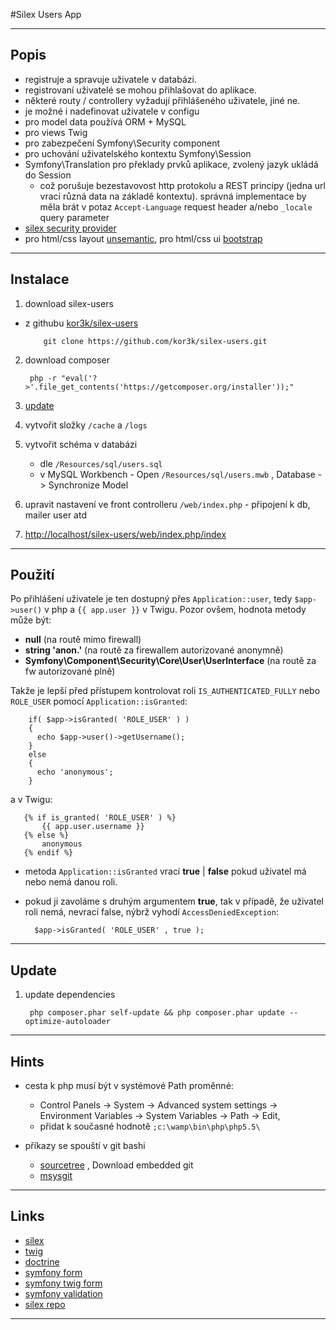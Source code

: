 #Silex Users App

-----------

## Popis
- registruje a spravuje uživatele v databázi. 
- registrovaní uživatelé se mohou přihlašovat do aplikace. 
- některé routy / controllery vyžadují přihlášeného uživatele, jiné ne.
- je možné i nadefinovat uživatele v configu
- pro model data používá ORM + MySQL
- pro views Twig
- pro zabezpečení Symfony\Security component
- pro uchování uživatelského kontextu Symfony\Session
- Symfony\Translation pro překlady prvků aplikace, zvolený jazyk ukládá do Session
    - což porušuje bezestavovost http protokolu a REST principy (jedna url vrací různá data na základě kontextu). správná implementace by měla brát v potaz `Accept-Language` request header a/nebo `_locale` query parameter
- [silex security provider](http://silex.sensiolabs.org/doc/providers/security.html)
- pro html/css layout [unsemantic](http://unsemantic.com/), pro html/css ui [bootstrap](http://getbootstrap.com/)

-----------

## Instalace

1. download silex-users

  - z githubu [kor3k/silex-users](https://github.com/kor3k/silex-users)

            git clone https://github.com/kor3k/silex-users.git

2. download composer

        php -r "eval('?>'.file_get_contents('https://getcomposer.org/installer'));"

3. [update](#update)

4. vytvořit složky `/cache` a `/logs`

5. vytvořit schéma v databázi
   -  dle `/Resources/sql/users.sql`
   -  v MySQL Workbench - Open `/Resources/sql/users.mwb` , Database -> Synchronize Model

6. upravit nastavení ve front controlleru `/web/index.php` - připojení k db, mailer user atd

7. [http://localhost/silex-users/web/index.php/index](http://localhost/silex-users/web/index.php/index)

-----------

## Použití

Po přihlášení uživatele je ten dostupný přes `Application::user`, tedy `$app->user()` v php a `{{ app.user }}` v Twigu. 
Pozor ovšem, hodnota metody může být: 
	
- **null** (na routě mimo firewall)
- **string 'anon.'** (na routě za firewallem autorizované anonymně) 
- **Symfony\Component\Security\Core\User\UserInterface** (na routě za fw autorizované plně)

Takže je lepší před přístupem kontrolovat roli `IS_AUTHENTICATED_FULLY` nebo  `ROLE_USER` pomocí `Application::isGranted`:

        if( $app->isGranted( 'ROLE_USER' ) )
        {
     	  echo $app->user()->getUsername();
        }  
        else
        {
     	  echo 'anonymous';
        }

a v Twigu:

       {% if is_granted( 'ROLE_USER' ) %}
           {{ app.user.username }}    
       {% else %} 
           anonymous
       {% endif %}   

- metoda `Application::isGranted` vrací **true** | **false** pokud uživatel má nebo nemá danou roli.
- pokud ji zavoláme s druhým argumentem **true**, tak v případě, že uživatel roli nemá, nevrací false, nýbrž vyhodí `AccessDeniedException`: 

        $app->isGranted( 'ROLE_USER' , true );

-----------

<a name="update"></a>
## Update
1. update dependencies

        php composer.phar self-update && php composer.phar update --optimize-autoloader

-----------

## Hints

- cesta k php musí být v systémové Path proměnné:
   - Control Panels -> System -> Advanced system settings -> Environment Variables -> System Variables -> Path -> Edit,
   - přidat k současné hodnotě `;c:\wamp\bin\php\php5.5\`

- příkazy se spouští v git bashi
   - [sourcetree](http://www.sourcetreeapp.com/download/) , Download embedded git
   - [msysgit](http://code.google.com/p/msysgit/downloads/list)

-----------

## Links

 - [silex](http://silex.sensiolabs.org/)
 - [twig](http://twig.sensiolabs.org/)
 - [doctrine](http://www.doctrine-project.org/)
 - [symfony form](http://symfony.com/doc/current/reference/forms/types.html)
 - [symfony twig form](http://symfony.com/doc/current/reference/forms/twig_reference.html)
 - [symfony validation](http://symfony.com/doc/current/reference/constraints.html)
 - [silex repo](http://github.com/fabpot/Silex)

-----------